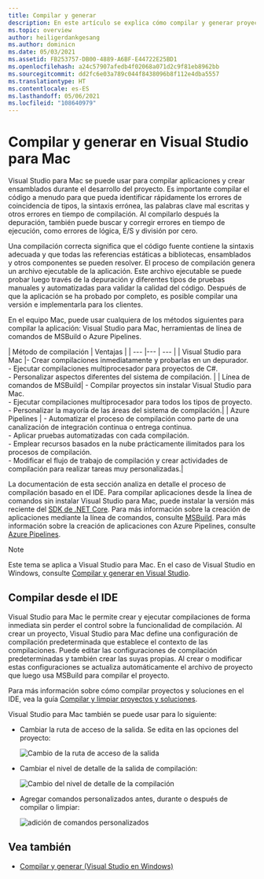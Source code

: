 ```yaml
---
title: Compilar y generar
description: En este artículo se explica cómo compilar y generar proyectos y soluciones en Visual Studio para Mac
ms.topic: overview
author: heiligerdankgesang
ms.author: dominicn
ms.date: 05/03/2021
ms.assetid: FB253757-DB00-4889-A6BF-E44722E25BD1
ms.openlocfilehash: a24c57907afedb4f02068a071d2c9f81eb8962bb
ms.sourcegitcommit: dd2fc6e03a789c044f8438096b8f112e4dba5557
ms.translationtype: HT
ms.contentlocale: es-ES
ms.lasthandoff: 05/06/2021
ms.locfileid: "108640979"
---
```

# <a name="compiling-and-building-in-visual-studio-for-mac"></a>Compilar y generar en Visual Studio para Mac

Visual Studio para Mac se puede usar para compilar aplicaciones y crear ensamblados durante el desarrollo del proyecto. Es importante compilar el código a menudo para que pueda identificar rápidamente los errores de coincidencia de tipos, la sintaxis errónea, las palabras clave mal escritas y otros errores en tiempo de compilación. Al compilarlo después la depuración, también puede buscar y corregir errores en tiempo de ejecución, como errores de lógica, E/S y división por cero.

Una compilación correcta significa que el código fuente contiene la sintaxis adecuada y que todas las referencias estáticas a bibliotecas, ensamblados y otros componentes se pueden resolver. El proceso de compilación genera un archivo ejecutable de la aplicación. Este archivo ejecutable se puede probar luego través de la depuración y diferentes tipos de pruebas manuales y automatizadas para validar la calidad del código. Después de que la aplicación se ha probado por completo, es posible compilar una versión e implementarla para los clientes.

En el equipo Mac, puede usar cualquiera de los métodos siguientes para compilar la aplicación: Visual Studio para Mac, herramientas de línea de comandos de MSBuild o Azure Pipelines.

| Método de compilación | Ventajas |
| --- |--- | --- |
| Visual Studio para Mac |- Crear compilaciones inmediatamente y probarlas en un depurador.<br />- Ejecutar compilaciones multiprocesador para proyectos de C#.<br />- Personalizar aspectos diferentes del sistema de compilación. |
| Línea de comandos de MSBuild| - Compilar proyectos sin instalar Visual Studio para Mac.<br />- Ejecutar compilaciones multiprocesador para todos los tipos de proyecto.<br />- Personalizar la mayoría de las áreas del sistema de compilación.|
| Azure Pipelines | - Automatizar el proceso de compilación como parte de una canalización de integración continua o entrega continua.<br />- Aplicar pruebas automatizadas con cada compilación.<br />- Emplear recursos basados en la nube prácticamente ilimitados para los procesos de compilación.<br />- Modificar el flujo de trabajo de compilación y crear actividades de compilación para realizar tareas muy personalizadas.|

La documentación de esta sección analiza en detalle el proceso de compilación basado en el IDE. Para compilar aplicaciones desde la línea de comandos sin instalar Visual Studio para Mac, puede instalar la versión más reciente del [SDK de .NET Core](https://dotnet.microsoft.com/download). Para más información sobre la creación de aplicaciones mediante la línea de comandos, consulte [MSBuild](/visualstudio/msbuild/msbuild). Para más información sobre la creación de aplicaciones con Azure Pipelines, consulte [Azure Pipelines](/azure/devops/pipelines).


> [!NOTE]
> Este tema se aplica a Visual Studio para Mac. En el caso de Visual Studio en Windows, consulte [Compilar y generar en Visual Studio](/visualstudio/ide/compiling-and-building-in-visual-studio).


## <a name="building-from-the-ide"></a>Compilar desde el IDE

Visual Studio para Mac le permite crear y ejecutar compilaciones de forma inmediata sin perder el control sobre la funcionalidad de compilación. Al crear un proyecto, Visual Studio para Mac define una configuración de compilación predeterminada que establece el contexto de las compilaciones. Puede editar las configuraciones de compilación predeterminadas y también crear las suyas propias. Al crear o modificar estas configuraciones se actualiza automáticamente el archivo de proyecto que luego usa MSBuild para compilar el proyecto.

Para más información sobre cómo compilar proyectos y soluciones en el IDE, vea la guía [Compilar y limpiar proyectos y soluciones](building-and-cleaning-projects-and-solutions.md).

Visual Studio para Mac también se puede usar para lo siguiente:

* Cambiar la ruta de acceso de la salida. Se edita en las opciones del proyecto:

    ![Cambio de la ruta de acceso de la salida](media/compiling-and-building-image4.png)

* Cambiar el nivel de detalle de la salida de compilación:

    ![Cambio del nivel de detalle de la compilación](media/compiling-and-building-image5.png)

* Agregar comandos personalizados antes, durante o después de compilar o limpiar:

    ![adición de comandos personalizados](media/compiling-and-building-image6.png)


## <a name="see-also"></a>Vea también

- [Compilar y generar (Visual Studio en Windows)](/visualstudio/ide/compiling-and-building-in-visual-studio)
